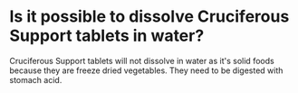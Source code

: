 # Is it possible to dissolve Cruciferous Support tablets in water?

Cruciferous Support tablets will not dissolve in water as it's solid foods because they are freeze dried vegetables. They need to be digested with stomach acid.